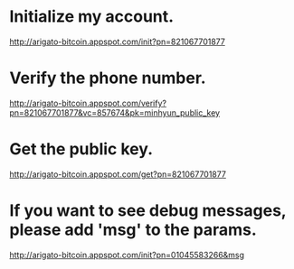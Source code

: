 # Initialize my account.
http://arigato-bitcoin.appspot.com/init?pn=821067701877
# Verify the phone number.
http://arigato-bitcoin.appspot.com/verify?pn=821067701877&vc=857674&pk=minhyun_public_key
# Get the public key.
http://arigato-bitcoin.appspot.com/get?pn=821067701877

# If you want to see debug messages, please add 'msg' to the params.
http://arigato-bitcoin.appspot.com/init?pn=01045583266&msg
